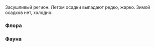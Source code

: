 Засушливый регион. Летом осадки выпадают редко, жарко. Зимой осадков нет, холодно.

### Флора

### Фауна
